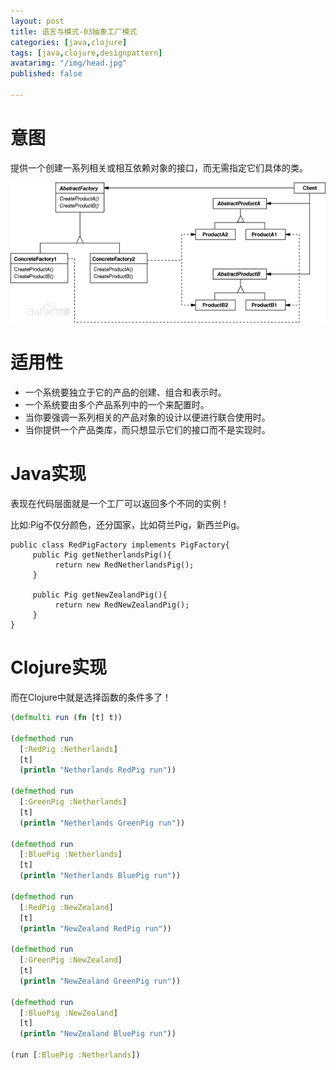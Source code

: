 ```yaml
---
layout: post
title: 语言与模式-03抽象工厂模式
categories: [java,clojure]
tags: [java,clojure,designpattern]
avatarimg: "/img/head.jpg"
published: false

---
```


# 意图

提供一个创建一系列相关或相互依赖对象的接口，而无需指定它们具体的类。

![](/assets/designpattern/abstract_factory.jpg)

# 适用性

- 一个系统要独立于它的产品的创建、组合和表示时。
- 一个系统要由多个产品系列中的一个来配置时。
- 当你要强调一系列相关的产品对象的设计以便进行联合使用时。
- 当你提供一个产品类库，而只想显示它们的接口而不是实现时。

# Java实现

表现在代码层面就是一个工厂可以返回多个不同的实例！

比如:Pig不仅分颜色，还分国家，比如荷兰Pig，新西兰Pig。

``` {.java}
public class RedPigFactory implements PigFactory{
     public Pig getNetherlandsPig(){
          return new RedNetherlandsPig();
     }

     public Pig getNewZealandPig(){
          return new RedNewZealandPig();
     }
}
```

<!-- more -->


# Clojure实现

而在Clojure中就是选择函数的条件多了！

```clojure
(defmulti run (fn [t] t))

(defmethod run
  [:RedPig :Netherlands]
  [t]
  (println "Netherlands RedPig run"))

(defmethod run
  [:GreenPig :Netherlands]
  [t]
  (println "Netherlands GreenPig run"))

(defmethod run
  [:BluePig :Netherlands]
  [t]
  (println "Netherlands BluePig run"))

(defmethod run
  [:RedPig :NewZealand]
  [t]
  (println "NewZealand RedPig run"))

(defmethod run
  [:GreenPig :NewZealand]
  [t]
  (println "NewZealand GreenPig run"))

(defmethod run
  [:BluePig :NewZealand]
  [t]
  (println "NewZealand BluePig run"))

(run [:BluePig :Netherlands])
```
